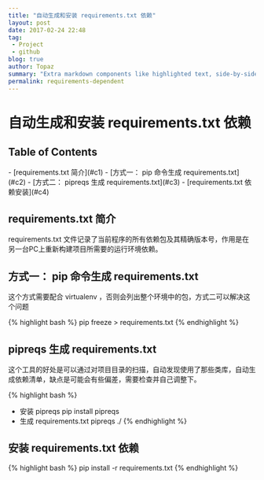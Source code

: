 ```yaml
---
title: "自动生成和安装 requirements.txt 依赖"
layout: post
date: 2017-02-24 22:48
tag:
 - Project
 - github
blog: true
author: Topaz
summary: "Extra markdown components like highlighted text, side-by-side items, starring/highlighting a blog or project, and embedding gists, videos etc"
permalink: requirements-dependent
---
```

<h1 class="title"> 自动生成和安装 requirements.txt 依赖 </h1>

<h2> Table of Contents </h2>
- [requirements.txt 简介](#c1)
- [方式一： pip 命令生成 requirements.txt](#c2)
- [方式二： pipreqs 生成 requirements.txt](#c3)
- [requirements.txt 依赖安装](#c4)



<h2 id="c1"> requirements.txt 简介 </h2>
 requirements.txt 文件记录了当前程序的所有依赖包及其精确版本号，作用是在另一台PC上重新构建项目所需要的运行环境依赖。

<h2 id="c2"> 方式一： pip 命令生成 requirements.txt </h2>
这个方式需要配合 virtualenv ，否则会列出整个环境中的包，方式二可以解决这个问题

{% highlight bash %}
pip freeze > requirements.txt
{% endhighlight %}

<h2 id="c3"> pipreqs 生成 requirements.txt </h2>

这个工具的好处是可以通过对项目目录的扫描，自动发现使用了那些类库，自动生成依赖清单，缺点是可能会有些偏差，需要检查并自己调整下。

{% highlight bash %}
- 安装 pipreqs
 pip install pipreqs
- 生成 requirements.txt
 pipreqs ./
{% endhighlight %}

<h2 id="c4"> 安装 requirements.txt 依赖 </h2>
{% highlight bash %}
 pip install -r requirements.txt
{% endhighlight %}
















